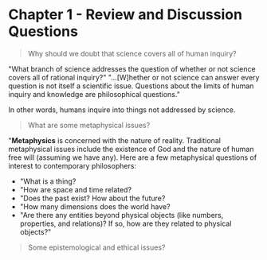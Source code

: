 # Chapter 1 - Review and Discussion Questions

> Why should we doubt that science covers all of human inquiry?

"What branch of science addresses the question of whether or not science covers all of rational inquiry?" "...[W]hether or not science can answer every question is not itself a scientific issue. Questions about the limits of human inquiry and knowledge are philosophical questions."

In other words, humans inquire into things not addressed by science.

> What are some metaphysical issues?

"**Metaphysics** is concerned with the nature of reality. Traditional metaphysical issues include the existence of God and the nature of human free will (assuming we have any). Here are a few metaphysical questions of interest to contemporary philosophers:

- "What is a thing?
- "How are space and time related?
- "Does the past exist? How about the future?
- "How many dimensions does the world have?
- "Are there any entities beyond physical objects (like numbers, properties, and relations)? If so, how are they related to physical objects?"

> Some epistemological and ethical issues?


